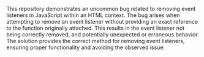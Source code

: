This repository demonstrates an uncommon bug related to removing event listeners in JavaScript within an HTML context. The bug arises when attempting to remove an event listener without providing an exact reference to the function originally attached. This results in the event listener not being correctly removed, and potentially unexpected or erroneous behavior.  The solution provides the correct method for removing event listeners, ensuring proper functionality and avoiding the observed issue.